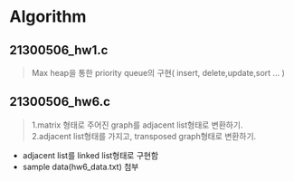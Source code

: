 # Algorithm

## 21300506_hw1.c
> Max heap을 통한 priority queue의 구현( insert, delete,update,sort ... )

## 21300506_hw6.c
> 1.matrix 형태로 주어진 graph를 adjacent list형태로 변환하기.   
> 2.adjacent list형태를 가지고, transposed graph형태로 변환하기.
* adjacent list를 linked list형태로 구현함
* sample data(hw6_data.txt) 첨부
